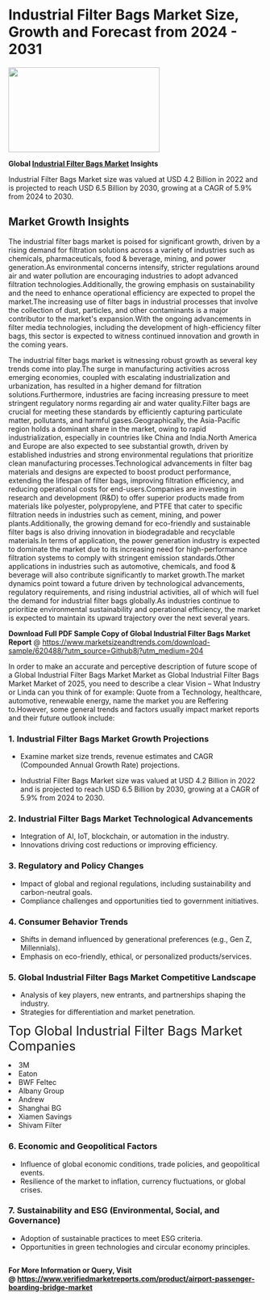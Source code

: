 <H1>Industrial Filter Bags Market Size, Growth and Forecast from 2024 - 2031</H1><img class="aligncenter size-medium wp-image-584254" src="https://thirdeyenews.in/wp-content/uploads/2024/09/Global-Market-Research-300x168.jpeg" alt="" width="300" height="168" /><p><strong>Global&nbsp;<a href="https://www.marketsizeandtrends.com/download-sample/620488/?utm_source=Github8j?utm_medium=204">Industrial Filter Bags Market</a> Insights</strong></p><p>Industrial Filter Bags Market size was valued at USD 4.2 Billion in 2022 and is projected to reach USD 6.5 Billion by 2030, growing at a CAGR of 5.9% from 2024 to 2030.</p><p><h2>Market Growth Insights</h2> <p>The industrial filter bags market is poised for significant growth, driven by a rising demand for filtration solutions across a variety of industries such as chemicals, pharmaceuticals, food & beverage, mining, and power generation.As environmental concerns intensify, stricter regulations around air and water pollution are encouraging industries to adopt advanced filtration technologies.Additionally, the growing emphasis on sustainability and the need to enhance operational efficiency are expected to propel the market.The increasing use of filter bags in industrial processes that involve the collection of dust, particles, and other contaminants is a major contributor to the market's expansion.With the ongoing advancements in filter media technologies, including the development of high-efficiency filter bags, this sector is expected to witness continued innovation and growth in the coming years.</p> <p>The industrial filter bags market is witnessing robust growth as several key trends come into play.The surge in manufacturing activities across emerging economies, coupled with escalating industrialization and urbanization, has resulted in a higher demand for filtration solutions.Furthermore, industries are facing increasing pressure to meet stringent regulatory norms regarding air and water quality.Filter bags are crucial for meeting these standards by efficiently capturing particulate matter, pollutants, and harmful gases.Geographically, the Asia-Pacific region holds a dominant share in the market, owing to rapid industrialization, especially in countries like China and India.North America and Europe are also expected to see substantial growth, driven by established industries and strong environmental regulations that prioritize clean manufacturing processes.Technological advancements in filter bag materials and designs are expected to boost product performance, extending the lifespan of filter bags, improving filtration efficiency, and reducing operational costs for end-users.Companies are investing in research and development (R&D) to offer superior products made from materials like polyester, polypropylene, and PTFE that cater to specific filtration needs in industries such as cement, mining, and power plants.Additionally, the growing demand for eco-friendly and sustainable filter bags is also driving innovation in biodegradable and recyclable materials.In terms of application, the power generation industry is expected to dominate the market due to its increasing need for high-performance filtration systems to comply with stringent emission standards.Other applications in industries such as automotive, chemicals, and food & beverage will also contribute significantly to market growth.The market dynamics point toward a future driven by technological advancements, regulatory requirements, and rising industrial activities, all of which will fuel the demand for industrial filter bags globally.As industries continue to prioritize environmental sustainability and operational efficiency, the market is expected to maintain its upward trajectory over the next several years.</p> <p><span class=""><strong>Download Full PDF Sample Copy of Global Industrial Filter Bags Market Report</strong> @ <a href="https://www.marketsizeandtrends.com/download-sample/620488/?utm_source=Github8j?utm_medium=204" target="_blank">https://www.marketsizeandtrends.com/download-sample/620488/?utm_source=Github8j?utm_medium=204</a></span></p><p>In order to make an accurate and perceptive description of future scope of a Global&nbsp;Industrial Filter Bags Market Market as Global&nbsp;Industrial Filter Bags Market Market of 2025, you need to describe a clear Vision &ndash; What Industry or Linda can you think of for example: Quote from a Technology, healthcare, automotive, renewable energy, name the market you are Reffering to.However, some general trends and factors usually impact market reports and their future outlook include:</p><h3>1.&nbsp;<strong>Industrial Filter Bags Market Growth Projections</strong></h3><ul><li>Examine market size trends, revenue estimates and CAGR (Compounded Annual Growth Rate) projections.</li><li><p>Industrial Filter Bags Market size was valued at USD 4.2 Billion in 2022 and is projected to reach USD 6.5 Billion by 2030, growing at a CAGR of 5.9% from 2024 to 2030.</p></li></ul><h3>2.&nbsp;<strong>Industrial Filter Bags Market Technological Advancements</strong></h3><ul><li>Integration of AI, IoT, blockchain, or automation in the industry.</li><li>Innovations driving cost reductions or improving efficiency.</li></ul><h3>3.&nbsp;<strong>Regulatory and Policy Changes</strong></h3><ul><li>Impact of global and regional regulations, including sustainability and carbon-neutral goals.</li><li>Compliance challenges and opportunities tied to government initiatives.</li></ul><h3>4.&nbsp;<strong>Consumer Behavior Trends</strong></h3><ul><li>Shifts in demand influenced by generational preferences (e.g., Gen Z, Millennials).</li><li>Emphasis on eco-friendly, ethical, or personalized products/services.</li></ul><h3>5.&nbsp;<strong>Global Industrial Filter Bags Market Competitive Landscape</strong></h3><ul><li>Analysis of key players, new entrants, and partnerships shaping the industry.</li><li>Strategies for differentiation and market penetration.</li></ul><p data-pm-slice="1 1 []"><span style="color: inherit; font-family: inherit; font-size: 25px;">Top Global Industrial Filter Bags Market Companies</span></p><div class="" data-test-id=""><p><li>3M</li><li> Eaton</li><li> BWF Feltec</li><li> Albany Group</li><li> Andrew</li><li> Shanghai BG</li><li> Xiamen Savings</li><li> Shivam Filter</li></p></div><h3>6.&nbsp;<strong>Economic and Geopolitical Factors</strong></h3><ul><li>Influence of global economic conditions, trade policies, and geopolitical events.</li><li>Resilience of the market to inflation, currency fluctuations, or global crises.</li></ul><h3>7.&nbsp;<strong>Sustainability and ESG (Environmental, Social, and Governance)</strong></h3><ul><li>Adoption of sustainable practices to meet ESG criteria.</li><li>Opportunities in green technologies and circular economy principles.</li></ul><h2><strong style="font-size: 14px;">For More Information or Query, Visit @&nbsp;</strong><a style="background-color: #ffffff; font-size: 14px;" href="https://www.marketsizeandtrends.com/report/industrial-filter-bags-market/" target="_blank">https://www.verifiedmarketreports.com/product/airport-passenger-boarding-bridge-market</a></h2>